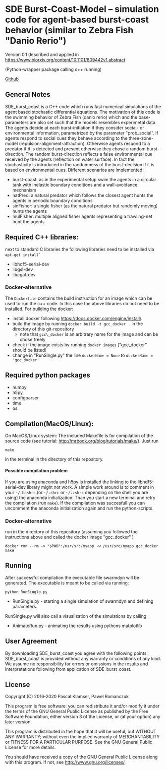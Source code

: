 # SDE Burst-Coast-Model – simulation code for agent-based burst-coast behavior (similar to Zebra Fish "Danio Rerio")
Version 0.1 described and applied in https://www.biorxiv.org/content/10.1101/809442v1.abstract

(Python-wrapper package calling c++ running)

[Github](https://github.com/PaPeK/sde_burst_coast)

## General Notes

SDE_burst_coast is a C++ code which runs fast numerical simulations of the agent based stochastic differential equations.
The motivation of this code is the swimming behavior of Zebra Fish (danio rerio) which and the base-parameters are also set such that the models resembles experimetal data.
The agents decide at each burst-initiation if they consider social- or environmental information, parametrized by the parameter "prob_social".
If agents respond to social cues they behave according to the three-zone-model (repulsion-alignment-attraction).
Otherwise agents respond to a predator if it is detected and present otherwise they chose a random burst-direction.
The random burst-direction reflects a false environmental cue received by the agents (reflection on water surface).
In fact the stochasticity is introduced in the randomness of the burst-decision if it is based on environmental cues.
Different scenarios are implemented:

- burst-coast: as in the experimental setup swim the agents in a circular tank with inelastic boundary conditions and a wall-avoidance mechanism
- natPred: a natural predator which follows the closest agent hunts the agents in periodic boundary conditions
- sinFisher: a single fisher (as the natural predator but randomly moving) hunts the agents
- mulFisher: multiple aligned fisher agents representing a trawling-net hunt the agents


## Required C++ libraries:

next to standard C libraries the following libraries need to be installed via ``apt-get install``'

- libhdf5-serial-dev
- libgsl-dev
- libcgal-dev

### Docker-alternative

The ```Dockerfile``` contains the build instruction for an image
which can be used to run the c++ code. In this case the above libraries do not need to be installed.
For building the docker:

- install docker following https://docs.docker.com/engine/install/.
- build the image by running 
    ```docker build -t gcc_docker .```
    in the directory of this git-repository
    - note that ```gcc\_docker``` is an arbitrary name for the image and can be chose freely
- check if the image exists by running ```docker images``` ("gcc_docker" should be listed)
- change in "RunSingle.py" the line ```dockerName = None``` to ```dockerName = 'gcc_docker'```

## Required python packages

- numpy
- h5py
- configparser
- time
- os

## Compilation(MacOS/Linux):

On MacOS/Linux system:
The included Makefile is for compilation of the source code (see tutorial: http://mrbook.org/blog/tutorials/make/). Just run 

```make``` 

in the terminal in the directory of this repository.

#### Possible compilation problem

If you are using anaconda and h5py is installed the linking to the libhdf5-serial-dev library might not work.
A simple work around is to comment in your `~/.bashrc` (or `~/.shrc` or `~/.zshrc` depending on the shell you are using) the anaconda initialization.
Than you start a new terminal and retry the compilation (run `make`).
If the compilation was succesfull you can uncomment the anaconda initialization again and run the python-scripts.

### Docker-alternative

run in the directory of this repository (assuming you followed the instructions above and called the docker image "gcc_docker" )

```docker run --rm -v "$PWD":/usr/src/myapp -w /usr/src/myapp gcc_docker make```

## Running

After successful compilation the executable file swarmdyn will be generated.
The executable is meant to be called via running:

```python RunSingle.py```


- RunSingle.py - starting a single simulation of swarmdyn and defining parameters.

RunSingle.py will also call a visualization of the simulations by calling:

- AnimateRun.py - animating the results using pythons matplotlib

## User Agreement

By downloading SDE_burst_coast you agree with the following points: SDE_burst_coast is provided without any warranty or conditions of any kind. We assume no responsibility for errors or omissions in the results and interpretations following from application of SDE_burst_coast.

## License

Copyright (C) 2016-2020 Pascal Klamser, Pawel Romanczuk

This program is free software: you can redistribute it and/or modify
it under the terms of the GNU General Public License as published by
the Free Software Foundation, either version 3 of the License, or
(at your option) any later version.

This program is distributed in the hope that it will be useful,
but WITHOUT ANY WARRANTY; without even the implied warranty of
MERCHANTABILITY or FITNESS FOR A PARTICULAR PURPOSE.  See the
GNU General Public License for more details.

You should have received a copy of the GNU General Public License
along with this program.  If not, see <http://www.gnu.org/licenses/>.
